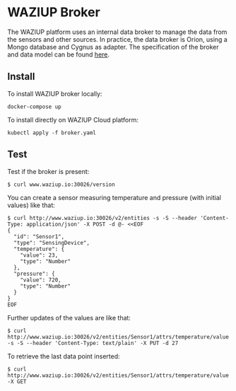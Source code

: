 
WAZIUP Broker
=============

The WAZIUP platform uses an internal data broker to manage the data from the sensors and other sources.
In practice, the data broker is Orion, using a Mongo database and Cygnus as adapter.
The specification of the broker and data model can be found [here](broker_spec.md).

Install
-------

To install WAZIUP broker locally:
```
docker-compose up
```

To install directly on WAZIUP Cloud platform:

```
kubectl apply -f broker.yaml
```

Test
----

Test if the broker is present:
```
$ curl www.waziup.io:30026/version
```

You can create a sensor measuring temperature and pressure (with initial values) like that:
```
$ curl http://www.waziup.io:30026/v2/entities -s -S --header 'Content-Type: application/json' -X POST -d @- <<EOF
{
  "id": "Sensor1",
  "type": "SensingDevice",
  "temperature": {
    "value": 23,
    "type": "Number"
  },
  "pressure": {
    "value": 720,
    "type": "Number"
  }
}
EOF
```

Further updates of the values are like that:
```
$ curl http://www.waziup.io:30026/v2/entities/Sensor1/attrs/temperature/value -s -S --header 'Content-Type: text/plain' -X PUT -d 27
```

To retrieve the last data point inserted:
```
$ curl http://www.waziup.io:30026/v2/entities/Sensor1/attrs/temperature/value -X GET
```
